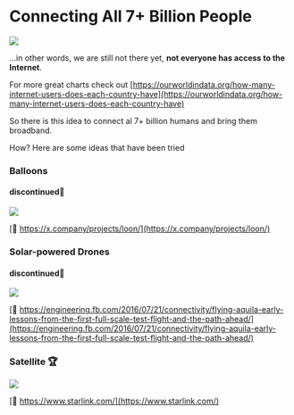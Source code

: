 # Connecting All 7+ Billion People



![](https://s3.amazonaws.com/img.courses.warmersun.com/progressandpredictions/number-of-internet-users-by-country.png)

...in other words, we are still not there yet, **not everyone has access to the Internet**.

For more great charts check out [https://ourworldindata.org/how-many-internet-users-does-each-country-have](https://ourworldindata.org/how-many-internet-users-does-each-country-have)

So there is this idea to connect al 7+ billion humans and bring them broadband.

How? Here are some ideas that have been tried

### Balloons

#### discontinued🥀

![](https://s3.amazonaws.com/img.courses.warmersun.com/progressandpredictions/balloons.png)

[🔗 https://x.company/projects/loon/](https://x.company/projects/loon/)

### Solar-powered Drones

#### discontinued🥀

![](https://s3.amazonaws.com/img.courses.warmersun.com/progressandpredictions/solar_drone.png)

[🔗 https://engineering.fb.com/2016/07/21/connectivity/flying-aquila-early-lessons-from-the-first-full-scale-test-flight-and-the-path-ahead/](https://engineering.fb.com/2016/07/21/connectivity/flying-aquila-early-lessons-from-the-first-full-scale-test-flight-and-the-path-ahead/)

### Satellite 🏆

![](https://s3.amazonaws.com/img.courses.warmersun.com/progressandpredictions/satellitebroadband.png)

[🔗 https://www.starlink.com/](https://www.starlink.com/)
